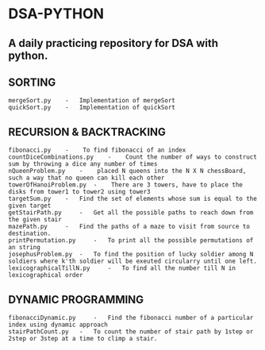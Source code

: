 # DSA-PYTHON
## A daily practicing repository for DSA with python.


## SORTING 
    mergeSort.py    -   Implementation of mergeSort
    quickSort.py    -   Implementation of quickSort

## RECURSION & BACKTRACKING
    fibonacci.py    -    To find fibonacci of an index
    countDiceCombinations.py    -    Count the number of ways to construct sum by throwing a dice any number of times
    nQueenProblem.py    -    placed N queens into the N X N chessBoard, such a way that no queen can kill each other
    towerOfHanoiProblem.py  -    There are 3 towers, have to place the disks from tower1 to tower2 using tower3
    targetSum.py    -   Find the set of elements whose sum is equal to the given target
    getStairPath.py     -   Get all the possible paths to reach down from the given stair
    mazePath.py     -   Find the paths of a maze to visit from source to destination.
    printPermutation.py     -   To print all the possible permutations of an string
    josephusProblem.py  -   To find the position of lucky soldier among N soldiers where k'th soldier will be exeuted circularry until one left.
    lexicographicalTillN.py     -   To find all the number till N in lexicographical order


## DYNAMIC PROGRAMMING
    fibonacciDynamic.py     -   Find the fibonacci number of a particular index using dynamic approach
    stairPathCount.py   -   To count the number of stair path by 1step or 2step or 3step at a time to climp a stair.
